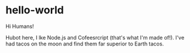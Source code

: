 # hello-world

Hi Humans!

Hubot here, I lke Node.js and Cofeesrcript (that's what I'm made of!).
I've had tacos on the moon and find them far superior to Earth tacos.
